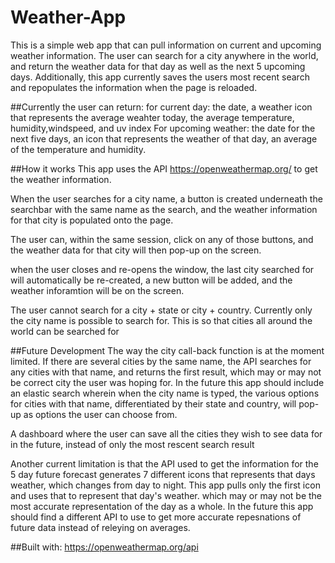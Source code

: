 # Weather-App
This is a simple web app that can pull information on current and upcoming weather information. The user can search for a city anywhere in the world, and return the weather data for that day as well as the next 5 upcoming days. Additionally, this app currently saves the users most recent search and repopulates the information when the page is reloaded. 

##Currently the user can return:
for current day: the date, a weather icon that represents the average weahter today, the average temperature, humidity,windspeed, and uv index
For upcoming weather: the date for the next five days, an icon that represents the weather of that day, an average of the  temperature and humidity. 

##How it works 
This app uses the API https://openweathermap.org/ to get the weather information.

When the user searches for a city name, a button is created underneath the searchbar with the same name as the search, and the weather information for that city is populated onto the page.

The user can, within the same session, click on any of those buttons, and the weather data for that city will then pop-up on the screen. 

when the user closes and re-opens the window, the last city searched for will automatically be re-created, a new button will be added, and the weather inforamtion will be on the screen. 

The user cannot search for a city + state or city + country. Currently only the city name is possible to search for. This is so that cities all around the world can be searched for 

##Future Development 
The way the city call-back function is at the moment limited. If there are several cities by the same name, the API searches for any cities with that name, and returns the first result, which may or may not be correct city the user was hoping for. In the future this app should include an elastic search wherein when the city name is typed, the various options for cities with that name, differentiated by their state and country, will pop-up as options the user can choose from. 

A dashboard where the user can save all the cities they wish to see data for in the future, instead of only the most rescent search result 

Another current limitation is that the API used to get the information for the 5 day future forecast generates 7 different icons that represents that days weather, which changes from day to night. This app pulls only the first icon and uses that to represent that day's weather. which may or may not be the most accurate representation of the day as a whole. In the future this app should find a different API to use to get more accurate repesnations of future data instead of releying on averages. 

##Built with:
https://openweathermap.org/api

